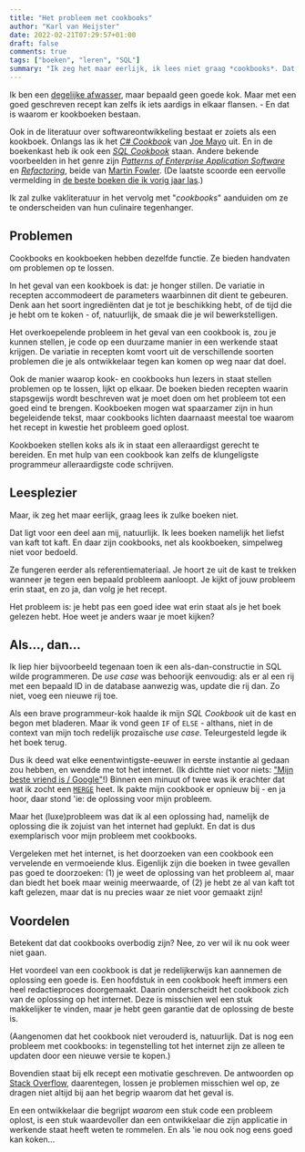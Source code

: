 ```yaml
---
title: "Het probleem met cookbooks"
author: "Karl van Heijster"
date: 2022-02-21T07:29:57+01:00
draft: false
comments: true
tags: ["boeken", "leren", "SQL"]
summary: "Ik zeg het maar eerlijk, ik lees niet graag *cookbooks*. Dat ligt voor een deel aan mij, natuurlijk. Ik lees boeken namelijk het liefst van kaft tot kaft. En daar zijn cookbooks simpelweg niet voor bedoeld. Ze fungeren eerder als referentiemateriaal. Je hoort ze uit de kast te trekken wanneer je tegen een bepaald probleem aanloopt. Het probleem is: je hebt pas een goed idee wat erin staat als je het boek gelezen hebt. Hoe weet je anders waar je moet kijken?"
---
```


Ik ben een [degelijke afwasser](/blog/21/11/schorseneren-en-software-architectuur/), maar bepaald geen goede kok. Maar met een goed geschreven recept kan zelfs ik iets aardigs in elkaar flansen. - En dat is waarom er kookboeken bestaan.


Ook in de literatuur over softwareontwikkeling bestaat er zoiets als een kookboek. Onlangs las ik het [*C# Cookbook*](https://www.oreilly.com/library/view/c-cookbook/9781492093688/) van [Joe Mayo](https://github.com/JoeMayo) uit. En in de boekenkast heb ik ook een [*SQL Cookbook*](https://www.oreilly.com/library/view/sql-cookbook-2nd/9781492077435/) staan. Andere bekende voorbeelden in het genre zijn [*Patterns of Enterprise Application Software*](https://martinfowler.com/books/eaa.html) en [*Refactoring*](https://martinfowler.com/books/refactoring.html), beide van [Martin Fowler](https://martinfowler.com/). (De laatste scoorde een eervolle vermelding in [de beste boeken die ik vorig jaar las](/blog/21/12/de-beste-boeken-over-software-ontwikkeling-die-ik-in-2021-las/).)


Ik zal zulke vakliteratuur in het vervolg met "*cookbooks*" aanduiden om ze te onderscheiden van hun culinaire tegenhanger.


## Problemen


Cookbooks en kookboeken hebben dezelfde functie. Ze bieden handvaten om problemen op te lossen.


In het geval van een kookboek is dat: je honger stillen. De variatie in recepten accommodeert de parameters waarbinnen dit dient te gebeuren. Denk aan het soort ingrediënten dat je tot je beschikking hebt, of de tijd die je hebt om te koken - of, natuurlijk, de smaak die je wil bewerkstelligen. 


Het overkoepelende probleem in het geval van een cookbook is, zou je kunnen stellen, je code op een duurzame manier in een werkende staat krijgen. De variatie in recepten komt voort uit de verschillende soorten problemen die je als ontwikkelaar tegen kan komen op weg naar dat doel. 


Ook de manier waarop kook- en cookbooks hun lezers in staat stellen problemen op te lossen, lijkt op elkaar. De boeken bieden recepten waarin stapsgewijs wordt beschreven wat je moet doen om het probleem tot een goed eind te brengen. Kookboeken mogen wat spaarzamer zijn in hun begeleidende tekst, maar cookbooks lichten daarnaast meestal toe waarom het recept in kwestie het probleem goed oplost.


Kookboeken stellen koks als ik in staat een alleraardigst gerecht te bereiden. En met hulp van een cookbook kan zelfs de klungeligste programmeur alleraardigste code schrijven.


## Leesplezier


Maar, ik zeg het maar eerlijk, graag lees ik zulke boeken niet. 


Dat ligt voor een deel aan mij, natuurlijk. Ik lees boeken namelijk het liefst van kaft tot kaft. En daar zijn cookbooks, net als kookboeken, simpelweg niet voor bedoeld. 


Ze fungeren eerder als referentiemateriaal. Je hoort ze uit de kast te trekken wanneer je tegen een bepaald probleem aanloopt. Je kijkt of jouw probleem erin staat, en zo ja, dan volg je het recept.


Het probleem is: je hebt pas een goed idee wat erin staat als je het boek gelezen hebt. Hoe weet je anders waar je moet kijken?


## Als..., dan...


Ik liep hier bijvoorbeeld tegenaan toen ik een als-dan-constructie in SQL wilde programmeren. De *use case* was behoorijk eenvoudig: als er al een rij met een bepaald ID in de database aanwezig was, update die rij dan. Zo niet, voeg een nieuwe rij toe.


Als een brave programmeur-kok haalde ik mijn *SQL Cookbook* uit de kast en begon met bladeren. Maar ik vond geen `IF` of `ELSE` - althans, niet in de context van mijn toch redelijk prozaïsche *use case*. Teleurgesteld legde ik het boek terug. 


Dus ik deed wat elke eenentwintigste-eeuwer in eerste instantie al gedaan zou hebben, en wendde me tot het internet. (Ik dichtte niet voor niets: ["Mijn beste vriend is / Google"](/blog/21/09/vijf-plus-een-haikus-over-software-ontwikkeling/)!) Binnen een minuut of twee was ik erachter dat wat ik zocht een [`MERGE`](https://www.sqlshack.com/understanding-the-sql-merge-statement/) heet. Ik pakte mijn cookbook er opnieuw bij - en ja hoor, daar stond 'ie: de oplossing voor mijn probleem. 


Maar het (luxe)probleem was dat ik al een oplossing had, namelijk de oplossing die ik zojuist van het internet had geplukt. En dat is dus exemplarisch voor mijn probleem met cookbooks. 


Vergeleken met het internet, is het doorzoeken van een cookbook een vervelende en vermoeiende klus. Eigenlijk zijn die boeken in twee gevallen pas goed te doorzoeken: (1) je weet de oplossing van het probleem al, maar dan biedt het boek maar weinig meerwaarde, of (2) je hebt ze al van kaft tot kaft gelezen, maar dat is nu precies waar ze niet voor gemaakt zijn!


## Voordelen


Betekent dat dat cookbooks overbodig zijn? Nee, zo ver wil ik nu ook weer niet gaan. 


Het voordeel van een cookbook is dat je redelijkerwijs kan aannemen de oplossing een goede is. Een hoofdstuk in een cookbook heeft immers een heel redactieproces doorgemaakt. Daarin onderscheidt het cookbook zich van de oplossing op het internet. Deze is misschien wel een stuk makkelijker te vinden, maar je hebt geen garantie dat de oplossing de beste is. 


(Aangenomen dat het cookbook niet verouderd is, natuurlijk. Dat is nog een probleem met cookbooks: in tegenstelling tot het internet zijn ze alleen te updaten door een nieuwe versie te kopen.)


Bovendien staat bij elk recept een motivatie geschreven. De antwoorden op [Stack Overflow](https://stackoverflow.com/), daarentegen, lossen je problemen misschien wel op, ze dragen niet altijd bij aan het begrip waarom dat het geval is.  


En een ontwikkelaar die begrijpt *waarom* een stuk code een probleem oplost, is een stuk waardevoller dan een ontwikkelaar die zijn applicatie in werkende staat heeft weten te rommelen. En als 'ie nou ook nog eens goed kan koken...
